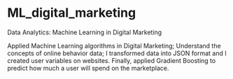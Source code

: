 # ML_digital_marketing
Data Analytics: Machine Learning in Digital Marketing

Applied Machine Learning algorithms in Digital Marketing;
Understand the concepts of online behavior data;
I transformed data into JSON format and I created user variables on websites. 
Finally, applied Gradient Boosting to predict how much a user will spend on the marketplace.
